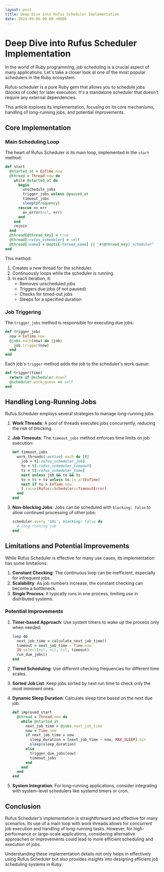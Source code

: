 ```yaml
---
layout: post
title: Deep Dive into Rufus Scheduler Implementation
date: 2024-09-06 00:00 +0000
---
```

# Deep Dive into Rufus Scheduler Implementation

In the world of Ruby programming, job scheduling is a crucial aspect of
many applications. Let's take a closer look at one of the most popular
schedulers in the Ruby ecosystem.

Rufus-scheduler is a pure Ruby gem that allows you to schedule jobs (blocks of code) for later execution. It's a standalone scheduler that doesn't require any external dependencies.

This article explores its implementation, focusing on its core mechanisms, handling of long-running jobs, and potential improvements.

## Core Implementation

### Main Scheduling Loop

The heart of Rufus Scheduler is its main loop, implemented in the `start` method:

```ruby
def start
  @started_at = EoTime.now
  @thread = Thread.new do
    while @started_at do
      begin
        unschedule_jobs
        trigger_jobs unless @paused_at
        timeout_jobs
        sleep(@frequency)
      rescue => err
        on_error(nil, err)
      end
    end
    rejoin
  end
  @thread[@thread_key] = true
  @thread[:rufus_scheduler] = self
  @thread[:name] = @opts[:thread_name] || "#{@thread_key}_scheduler"
end
```

This method:
1. Creates a new thread for the scheduler.
2. Continuously loops while the scheduler is running.
3. In each iteration, it:
   - Removes unscheduled jobs
   - Triggers due jobs (if not paused)
   - Checks for timed-out jobs
   - Sleeps for a specified duration

### Job Triggering

The `trigger_jobs` method is responsible for executing due jobs:

```ruby
def trigger_jobs
  now = EoTime.now
  @jobs.each(now) do |job|
    job.trigger(now)
  end
end
```

Each job's `trigger` method adds the job to the scheduler's work queue:

```ruby
def trigger(time)
  return if @scheduler.down?
  @scheduler.work_queue << self
end
```

## Handling Long-Running Jobs

Rufus Scheduler employs several strategies to manage long-running jobs:

1. **Work Threads**: A pool of threads executes jobs concurrently, reducing the risk of blocking.

2. **Job Timeouts**: The `timeout_jobs` method enforces time limits on job execution:

   ```ruby
   def timeout_jobs
     work_threads(:active).each do |t|
       job = t[:rufus_scheduler_job]
       to = t[:rufus_scheduler_timeout]
       ts = t[:rufus_scheduler_time]
       next unless job && to && ts
       to = ts + to unless to.is_a?(EoTime)
       next if to > EoTime.now
       t.raise(Rufus::Scheduler::TimeoutError)
     end
   end
   ```

3. **Non-blocking Jobs**: Jobs can be scheduled with `blocking: false` to allow continued processing of other jobs:

   ```ruby
   scheduler.every '10s', blocking: false do
     # long-running job
   end
   ```

## Limitations and Potential Improvements

While Rufus Scheduler is effective for many use cases, its implementation has some limitations:

1. **Constant Checking**: The continuous loop can be inefficient, especially for infrequent jobs.
2. **Scalability**: As job numbers increase, the constant checking can become a bottleneck.
3. **Single Process**: It typically runs in one process, limiting use in distributed systems.

### Potential Improvements

1. **Timer-based Approach**: Use system timers to wake up the process only when needed:

   ```ruby
   loop do
     next_job_time = calculate_next_job_time()
     timeout = next_job_time - Time.now
     IO.select(nil, nil, nil, timeout)
     run_due_jobs()
   end
   ```

2. **Tiered Scheduling**: Use different checking frequencies for different time scales.

3. **Sorted Job List**: Keep jobs sorted by next run time to check only the most imminent ones.

4. **Dynamic Sleep Duration**: Calculate sleep time based on the next due job:

   ```ruby
   def improved_start
     @thread = Thread.new do
       while @started_at
         next_job_time = @jobs.next_job_time
         now = Time.now
         if next_job_time > now
           sleep_duration = [next_job_time - now, MAX_SLEEP].min
           sleep(sleep_duration)
         else
           trigger_due_jobs(now)
           timeout_jobs
         end
       end
     end
   end
   ```

5. **System Integration**: For long-running applications, consider integrating with system-level schedulers like systemd timers or cron.

## Conclusion

Rufus Scheduler's implementation is straightforward and effective for many scenarios. Its use of a main loop with work threads allows for concurrent job execution and handling of long-running tasks. However, for high-performance or large-scale applications, considering alternative approaches or improvements could lead to more efficient scheduling and execution of jobs.

Understanding these implementation details not only helps in effectively using Rufus Scheduler but also provides insights into designing efficient job scheduling systems in Ruby.
